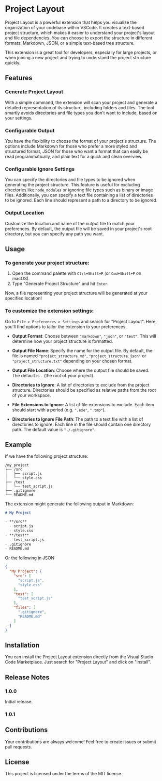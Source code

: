 # Project Layout

Project Layout is a powerful extension that helps you visualize the organization of your codebase within VSCode. It creates a text-based project structure, which makes it easier to understand your project's layout and file dependencies. You can choose to export the structure in different formats: Markdown, JSON, or a simple text-based tree structure.

This extension is a great tool for developers, especially for large projects, or when joining a new project and trying to understand the project structure quickly.

## Features

### Generate Project Layout
With a simple command, the extension will scan your project and generate a detailed representation of its structure, including folders and files. The tool smartly avoids directories and file types you don't want to include, based on your settings.

### Configurable Output
You have the flexibility to choose the format of your project's structure. The options include Markdown for those who prefer a more styled and structured format, JSON for those who want a format that can easily be read programmatically, and plain text for a quick and clean overview.

### Configurable Ignore Settings
You can specify the directories and file types to be ignored when generating the project structure. This feature is useful for excluding directories like `node_modules` or ignoring file types such as binary or image files. Additionally, you can specify a text file containing a list of directories to be ignored. Each line should represent a path to a directory to be ignored.

### Output Location
Customize the location and name of the output file to match your preferences. By default, the output file will be saved in your project's root directory, but you can specify any path you want.

## Usage

### To generate your project structure:
1. Open the command palette with `Ctrl+Shift+P` (or `Cmd+Shift+P` on macOS).
2. Type "Generate Project Structure" and hit `Enter`.

Now, a file representing your project structure will be generated at your specified location!

### To customize the extension settings:
Go to `File > Preferences > Settings` and search for "Project Layout". Here, you'll find options to tailor the extension to your preferences:

- **Output Format**: Choose between `"markdown"`, `"json"`, or `"text"`. This will determine how your project structure is formatted.

- **Output File Name**: Specify the name for the output file. By default, the file is named `"project_structure.md"`, `"project_structure.json"` or `"project_structure.txt"` depending on your chosen format.

- **Output File Location**: Choose where the output file should be saved. The default is `.` (the root of your project).

- **Directories to Ignore**: A list of directories to exclude from the project structure. Directories should be specified as relative paths from the root of your workspace.

- **File Extensions to Ignore**: A list of file extensions to exclude. Each item should start with a period (e.g. `".exe"`, `".tmp"`).

- **Directories to Ignore File Path**: The path to a text file with a list of directories to ignore. Each line in the file should contain one directory path. The default value is `"./.gitignore"`.

## Example
If we have the following project structure:

```
/my_project
├── /src
│   ├── script.js
│   └── style.css
├── /test
│   └── test_script.js
├── .gitignore
└── README.md
```

The extension might generate the following output in Markdown:

```md
# My Project

- **/src**
  - script.js
  - style.css
- **/test**
  - test_script.js
- .gitignore
- README.md
```

Or the following in JSON:

```json
{
  "My Project": {
    "src": [
      "script.js",
      "style.css"
    ],
    "test": [
      "test_script.js"
    ],
    "files": [
      ".gitignore",
      "README.md"
    ]
  }
}
```

## Installation

You can install the Project Layout extension directly from the Visual Studio Code Marketplace. Just search for "Project Layout" and click on "Install".

## Release Notes

### 1.0.0

Initial release.

### 1.0.1

## Contributions

Your contributions are always welcome! Feel free to create issues or submit pull requests.

## License

This project is licensed under the terms of the MIT license.

